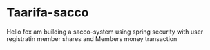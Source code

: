 # Taarifa-sacco
Hello fox am building a sacco-system using spring security with user registratin
member shares and 
Members money  transaction

